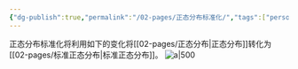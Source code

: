```yaml
---
{"dg-publish":true,"permalink":"/02-pages/正态分布标准化/","tags":["personal/blog","概率论"]}
---
```


正态分布标准化将利用如下的变化将[[02-pages/正态分布\|正态分布]]转化为[[02-pages/标准正态分布\|标准正态分布]]。
![a|500](https://yelanyanyu-img-bed.oss-cn-hangzhou.aliyuncs.com/img/blog/2024/06/20240610152623.png)
